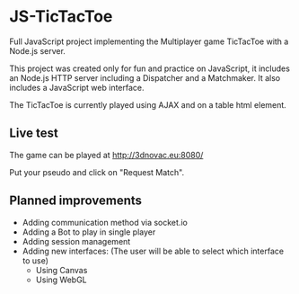 JS-TicTacToe
============

Full JavaScript project implementing the Multiplayer game TicTacToe with a Node.js server.

This project was created only for fun and practice on JavaScript, it includes an Node.js HTTP server including a Dispatcher and a Matchmaker. It also includes a JavaScript web interface.

The TicTacToe is currently played using AJAX and on a table html element.


Live test
---------
The game can be played at http://3dnovac.eu:8080/

Put your pseudo and click on "Request Match".

Planned improvements
--------------------

- Adding communication method via socket.io
- Adding a Bot to play in single player
- Adding session management
- Adding new interfaces: (The user will be able to select which interface to use)
    - Using Canvas
    - Using WebGL

